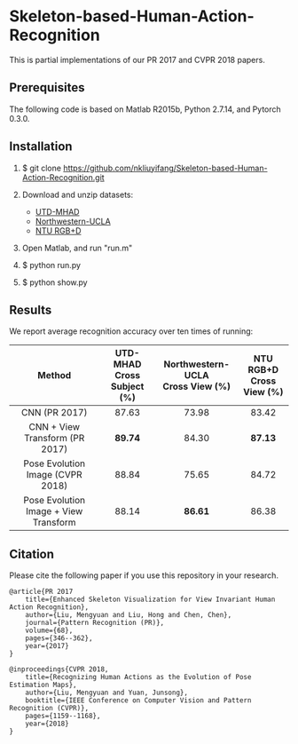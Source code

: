 # Skeleton-based-Human-Action-Recognition
This is partial implementations of our PR 2017 and CVPR 2018 papers.

## Prerequisites
The following code is based on Matlab R2015b, Python 2.7.14, and Pytorch 0.3.0.

## Installation
1. $ git clone https://github.com/nkliuyifang/Skeleton-based-Human-Action-Recognition.git

2. Download and unzip datasets: 
    * [UTD-MHAD](https://pan.baidu.com/s/1hc3AYngGxCXk49ihW-EbuA)
    * [Northwestern-UCLA](https://pan.baidu.com/s/1f7hWElp3_u5Wen8qVGfB8Q)
    * [NTU RGB+D](https://pan.baidu.com/s/1lJ1-kfrvfk-XZiqO-4cmlQ)

3. Open Matlab, and run "run.m"

4. $ python run.py

5. $ python show.py

## Results
We report average recognition accuracy over ten times of running:

| Method | UTD-MHAD<br>Cross Subject (%)|Northwestern-UCLA<br>Cross View (%) |NTU RGB+D<br>Cross View (%) |
| :------:| :------: | :------: | :------: |
CNN (PR 2017)                             | 87.63     | 73.98      | 83.42
CNN + View Transform (PR 2017)            | **89.74** | 84.30      | **87.13**
Pose Evolution Image (CVPR 2018)          | 88.84     | 75.65      | 84.72
Pose Evolution Image + View Transform     | 88.14     | **86.61**  | 86.38

## Citation
Please cite the following paper if you use this repository in your research.
```
@article{PR 2017
    title={Enhanced Skeleton Visualization for View Invariant Human Action Recognition},
    author={Liu, Mengyuan and Liu, Hong and Chen, Chen},
    journal={Pattern Recognition (PR)},
    volume={68},
    pages={346--362},
    year={2017}
}

@inproceedings{CVPR 2018,
    title={Recognizing Human Actions as the Evolution of Pose Estimation Maps},
    author={Liu, Mengyuan and Yuan, Junsong},
    booktitle={IEEE Conference on Computer Vision and Pattern Recognition (CVPR)},
    pages={1159--1168},
    year={2018}
}

